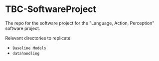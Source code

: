 # TBC-SoftwareProject
The repo for the software project for the "Language, Action, Perception" software project.

Relevant directories to replicate: 
- `Baseline Models`
- `datahandling`
